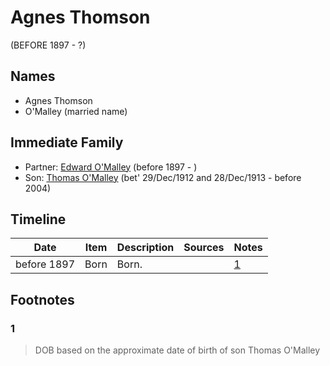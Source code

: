 ﻿---
layout: person
subject_key: i96590245
permalink: /people/i96590245
---

# Agnes Thomson
(BEFORE 1897 - ?)

## Names

* Agnes Thomson
* O'Malley (married name)

## Immediate Family

* Partner: [Edward O'Malley](./@76741424@-edward-o'malley-b1897-d.md) (before 1897 - )
* Son: [Thomas O'Malley](./@12568152@-thomas-o'malley-b1912-12-29~1913-12-28-d2004.md) (bet' 29/Dec/1912 and 28/Dec/1913 - before 2004)

## Timeline

Date | Item | Description | Sources | Notes
---|---|---|---|---
before 1897 | Born | Born. |  | [1](#1)

## Footnotes

### 1

> DOB based on the approximate date of birth of son Thomas O'Malley
>


